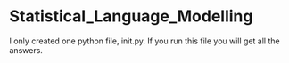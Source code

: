 # Statistical_Language_Modelling
I only created one python file, init.py. 
If you run this file you will get all the answers.
 

